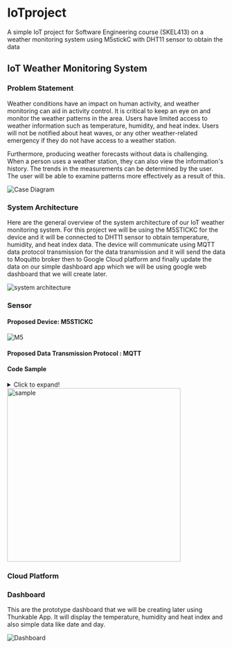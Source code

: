 # IoTproject
A simple IoT project for Software Engineering course (SKEL413) on a weather monitoring system using M5stickC with DHT11 sensor to obtain the data

## IoT Weather Monitoring System

### Problem Statement

Weather conditions have an impact on human activity, and weather monitoring can aid in activity control. It is critical to keep an eye on and monitor the weather patterns in the area. Users have limited access to weather information such as temperature, humidity, and heat index. Users will not be notified about  heat waves, or any other weather-related emergency if they do not have access to a weather station.

Furthermore, producing weather forecasts without data is challenging. When a person uses a weather station, they can also view the information's history. The trends in the measurements can be determined by the user. The user will be able to examine patterns more effectively as a result of this.

![Case Diagram](https://i.ibb.co/mt1dCW2/image1.jpg)

### System Architecture

Here are the general overview of the system architecture of our IoT weather monitoring system. For this project we will be using the M5STICKC for the device and it will be connected to DHT11 sensor to obtain temperature, humidity, and heat index data. The device will communicate using MQTT data protocol transmission for the data transmission and it will send the data to Moquitto broker then to Google Cloud platform and finally update the data on our simple dashboard app which we will be using google web dashboard that we will create later.

![system architecture](https://i.ibb.co/GJvV1JZ/image4.jpg)

### Sensor

#### Proposed Device: M5STICKC

![M5](https://images-na.ssl-images-amazon.com/images/I/51ykxk9ZYoL.jpg)

#### Proposed Data Transmission Protocol : MQTT

#### Code Sample

<details>
  <summary>Click to expand!</summary>

```

#include "M5stickC.h"
#include "DHT.h"
#include <WiFi.h>
extern "C" {
  #include "freertos/FreeRTOS.h"
  #include "freertos/timers.h"
}
#include <AsyncMqttClient.h>

#define WIFI_SSID "REPLACE_WITH_YOUR_SSID"
#define WIFI_PASSWORD "REPLACE_WITH_YOUR_PASSWORD"

// Raspberry Pi Mosquitto MQTT Broker
#define MQTT_HOST IPAddress(192, 168, 1, XXX)
// For a cloud MQTT broker, type the domain name
//#define MQTT_HOST "example.com"
#define MQTT_PORT 1883

// Temperature MQTT Topics
#define MQTT_PUB_TEMP "esp32/dht/temperature"
#define MQTT_PUB_HUM  "esp32/dht/humidity"
#define MQTT_PUB_HI  "esp32/dht/heatindex"

// Digital pin connected to the DHT sensor
#define DHTPIN 26  

#define DHTTYPE DHT11   // DHT 11

// Initialize DHT sensor
DHT dht(DHTPIN, DHTTYPE);

// Variables to hold sensor readings
float t; //temperature
float h; //humidity
float hi; //heat index

AsyncMqttClient mqttClient;
TimerHandle_t mqttReconnectTimer;
TimerHandle_t wifiReconnectTimer;

unsigned long previousMillis = 0;   // Stores last time temperature was published
const long interval = 10000;        // Interval at which to publish sensor readings

void connectToWifi() {
  Serial.println("Connecting to Wi-Fi...");
  WiFi.begin(WIFI_SSID, WIFI_PASSWORD);
}

void connectToMqtt() {
  Serial.println("Connecting to MQTT...");
  mqttClient.connect();
}

void WiFiEvent(WiFiEvent_t event) {
  Serial.printf("[WiFi-event] event: %d\n", event);
  switch(event) {
    case SYSTEM_EVENT_STA_GOT_IP:
      Serial.println("WiFi connected");
      Serial.println("IP address: ");
      Serial.println(WiFi.localIP());
      connectToMqtt();
      break;
    case SYSTEM_EVENT_STA_DISCONNECTED:
      Serial.println("WiFi lost connection");
      xTimerStop(mqttReconnectTimer, 0); // ensure we don't reconnect to MQTT while reconnecting to Wi-Fi
      xTimerStart(wifiReconnectTimer, 0);
      break;
  }
}

void onMqttConnect(bool sessionPresent) {
  Serial.println("Connected to MQTT.");
  Serial.print("Session present: ");
  Serial.println(sessionPresent);
}

void onMqttDisconnect(AsyncMqttClientDisconnectReason reason) {
  Serial.println("Disconnected from MQTT.");
  if (WiFi.isConnected()) {
    xTimerStart(mqttReconnectTimer, 0);
  }
}

/*void onMqttSubscribe(uint16_t packetId, uint8_t qos) {
  Serial.println("Subscribe acknowledged.");
  Serial.print("  packetId: ");
  Serial.println(packetId);
  Serial.print("  qos: ");
  Serial.println(qos);
}
void onMqttUnsubscribe(uint16_t packetId) {
  Serial.println("Unsubscribe acknowledged.");
  Serial.print("  packetId: ");
  Serial.println(packetId);
}*/

void onMqttPublish(uint16_t packetId) {
  Serial.print("Publish acknowledged.");
  Serial.print("  packetId: ");
  Serial.println(packetId);
}

void setup() {

  M5.begin();
  M5.Lcd.setRotation(3);
  Serial.begin(9600);
  Serial.println("DHTxx test!");
  Serial.begin(115200);
  Serial.println();


  dht.begin();
  
  mqttReconnectTimer = xTimerCreate("mqttTimer", pdMS_TO_TICKS(2000), pdFALSE, (void*)0, reinterpret_cast<TimerCallbackFunction_t>(connectToMqtt));
  wifiReconnectTimer = xTimerCreate("wifiTimer", pdMS_TO_TICKS(2000), pdFALSE, (void*)0, reinterpret_cast<TimerCallbackFunction_t>(connectToWifi));

  WiFi.onEvent(WiFiEvent);

  mqttClient.onConnect(onMqttConnect);
  mqttClient.onDisconnect(onMqttDisconnect);
  //mqttClient.onSubscribe(onMqttSubscribe);
  //mqttClient.onUnsubscribe(onMqttUnsubscribe);
  mqttClient.onPublish(onMqttPublish);
  mqttClient.setServer(MQTT_HOST, MQTT_PORT);
  // If your broker requires authentication (username and password), set them below
  //mqttClient.setCredentials("REPlACE_WITH_YOUR_USER", "REPLACE_WITH_YOUR_PASSWORD");
  connectToWifi();
}

void loop() {
  unsigned long currentMillis = millis();
  // Every X number of seconds (interval = 10 seconds) 
  // it publishes a new MQTT message
  if (currentMillis - previousMillis >= interval) {
    // Save the last time a new reading was published
    previousMillis = currentMillis;
    M5.Lcd.fillScreen(TFT_GREY);
    // New DHT sensor readings
    h = dht.readHumidity();
    // Read temperature as Celsius (the default)
    t = dht.readTemperature();
    // Read temperature as Fahrenheit (isFahrenheit = true)
    f = dht.readTemperature(true);

    // Check if any reads failed and exit early (to try again).
    if (isnan(h) || isnan(t) || isnan(f)) {
      Serial.println(F("Failed to read from DHT sensor!"));
      return;
    }

    M5.Lcd.setCursor(0, 0, 2);
    M5.Lcd.setTextColor(TFT_WHITE,TFT_BLACK);
    M5.Lcd.setTextSize(1);
    // Compute heat index
    // Must send in temp in Fahrenheit!
    float hi = dht.computeHeatIndex(f, h);
    M5.Lcd.println("");
    
    M5.Lcd.print("Humidity: ");
    M5.Lcd.println(h);
    Serial.print("Humidity: ");
    Serial.print(h);
    Serial.print(" %\t");
    M5.Lcd.setTextColor(TFT_YELLOW,TFT_BLACK);
    M5.Lcd.setTextFont(2);
    M5.Lcd.print("Temperature: ");
    M5.Lcd.println(t);
    Serial.print("Temperature: ");
    Serial.print(t);
    Serial.print(" *C ");
    Serial.print(f);
    Serial.print(" *F\t");
    M5.Lcd.setTextColor(TFT_GREEN,TFT_BLACK);
    M5.Lcd.setTextFont(2);
    M5.Lcd.print("Heat index: ");
    M5.Lcd.println(hi);
    Serial.print("Heat index: ");
    Serial.print(hi);
    Serial.println(" *F");
    }
    
    // Publish an MQTT message on topic esp32/dht/temperature
    uint16_t packetIdPub1 = mqttClient.publish(MQTT_PUB_TEMP, 1, true, String(t).c_str());                            
    Serial.printf("Publishing on topic %s at QoS 1, packetId: %i", MQTT_PUB_TEMP, packetIdPub1);
    Serial.printf("Message: %.2f \n", t);

    // Publish an MQTT message on topic esp32/dht/humidity
    uint16_t packetIdPub2 = mqttClient.publish(MQTT_PUB_HUM, 1, true, String(h).c_str());                            
    Serial.printf("Publishing on topic %s at QoS 1, packetId %i: ", MQTT_PUB_HUM, packetIdPub2);
    Serial.printf("Message: %.2f \n", h);

    // Publish an MQTT message on topic esp32/dht/heatindex
    uint16_t packetIdPub3 = mqttClient.publish(MQTT_PUB_HI, 1, true, String(hi).c_str());                            
    Serial.printf("Publishing on topic %s at QoS 1, packetId %i: ", MQTT_PUB_HI, packetIdPub3);
    Serial.printf("Message: %.2f \n", hi);
  }
}

</p>

```
</details>
  
<img src="https://i.ibb.co/1m4fcFt/Whats-App-Image-2021-12-15-at-20-33-40.jpg" alt="sample" width="400"/> 
  
### Cloud Platform


### Dashboard

This are the prototype dashboard that we will be creating later using Thunkable App. It will display the temperature, humidity and heat index and also simple data like date and day.

![Dashboard](https://i.ibb.co/LSsG0yz/dashboard.jpg)
